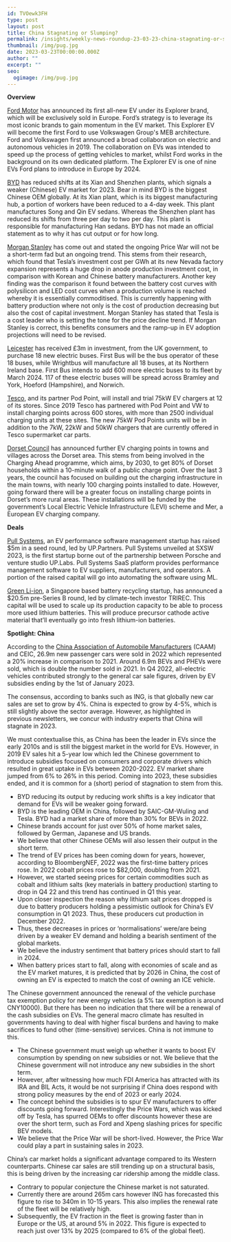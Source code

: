 ```yaml
---
id: TVOewk3FH
type: post
layout: post
title: China Stagnating or Slumping?
permalink: /insights/weekly-news-roundup-23-03-23-china-stagnating-or-slumping/
thumbnail: /img/pug.jpg
date: 2023-03-23T00:00:00.000Z
author: ""
excerpt: ""
seo:
  ogimage: /img/pug.jpg
---
```

**Overview**

[Ford Motor](https://www.cnbc.com/2023/03/21/ford-explorer-ev-europe.html) has announced its first all-new EV under its Explorer brand, which will be exclusively sold in Europe. Ford’s strategy is to leverage its most iconic brands to gain momentum in the EV market. This Explorer EV will become the first Ford to use Volkswagen Group's MEB architecture. Ford and Volkswagen first announced a broad collaboration on electric and autonomous vehicles in 2019. The collaboration on EVs was intended to speed up the process of getting vehicles to market, whilst Ford works in the background on its own dedicated platform. The Explorer EV is one of nine EVs Ford plans to introduce in Europe by 2024.

[BYD](https://www.reuters.com/business/autos-transportation/byd-reduces-shifts-two-ev-assembly-plants-china-sources-2023-03-21/) has reduced shifts at its Xian and Shenzhen plants, which signals a weaker (Chinese) EV market for 2023. Bear in mind BYD is the biggest Chinese OEM globally. At its Xian plant, which is its biggest manufacturing hub, a portion of workers have been reduced to a 4-day week. This plant manufactures Song and Qin EV sedans. Whereas the Shenzhen plant has reduced its shifts from three per day to two per day. This plant is responsible for manufacturing Han sedans. BYD has not made an official statement as to why it has cut output or for how long.

[Morgan Stanley](https://thedriven.io/2023/03/22/tesla-and-byd-electric-vehicle-price-war-shows-ev-price-cuts-are-a-trend-not-a-fad/) has come out and stated the ongoing Price War will not be a short-term fad but an ongoing trend. This stems from their research, which found that Tesla’s investment cost per GWh at its new Nevada factory expansion represents a huge drop in anode production investment cost, in comparison with Korean and Chinese battery manufacturers. Another key finding was the comparison it found between the battery cost curves with polysilicon and LED cost curves when a production volume is reached whereby it is essentially commoditised. This is currently happening with battery production where not only is the cost of production decreasing but also the cost of capital investment. Morgan Stanley has stated that Tesla is a cost leader who is setting the tone for the price decline trend. If Morgan Stanley is correct, this benefits consumers and the ramp-up in EV adoption projections will need to be revised.

[Leicester](https://www.autocar.co.uk/car-news/new-cars/leicester-ditches-diesel-buses-%25C2%25A322m-ev-shift) has received £3m in investment, from the UK government, to purchase 18 new electric buses. First Bus will be the bus operator of these 18 buses, while Wrightbus will manufacture all 18 buses, at its Northern Ireland base. First Bus intends to add 600 more electric buses to its fleet by March 2024. 117 of these electric buses will be spread across Bramley and York, Hoeford (Hampshire), and Norwich.

[Tesco](https://www.moveelectric.com/e-cars/tesco-and-pod-point-add-75kw-ev-chargers-supermarket-network), and its partner Pod Point, will install and trial 75kW EV chargers at 12 of its stores. Since 2019 Tesco has partnered with Pod Point and VW to install charging points across 600 stores, with more than 2500 individual charging units at these sites. The new 75kW Pod Points units will be in addition to the 7kW, 22kW and 50kW chargers that are currently offered in Tesco supermarket car parts.

[Dorset Council](https://news.dorsetcouncil.gov.uk/2023/03/21/council-charges-ahead-with-plans-to-improve-electric-vehicle-charging-network-in-dorset/#:~:text=Dorset%2520Council%2520has%2520announced%2520ambitious,walk%2520of%2520a%2520public%2520chargepoint.) has announced further EV charging points in towns and villages across the Dorset area. This stems from being involved in the Charging Ahead programme, which aims, by 2030, to get 80% of Dorset households within a 10-minute walk of a public charge point. Over the last 3 years, the council has focused on building out the charging infrastructure in the main towns, with nearly 100 charging points installed to date. However, going forward there will be a greater focus on installing charge points in Dorset’s more rural areas. These installations will be funded by the government’s Local Electric Vehicle Infrastructure (LEVI) scheme and Mer, a European EV charging company.

**Deals**

[Pull Systems](https://techcrunch.com/2023/03/17/pull-systems-launches-out-of-up-labs-porsche-partnership-to-tackle-ev-performance/?TrucksFoT), an EV performance software management startup has raised $5m in a seed round, led by UP.Partners. Pull Systems unveiled at SXSW 2023, is the first startup borne out of the partnership between Porsche and venture studio UP.Labs. Pull Systems SaaS platform provides performance management software to EV suppliers, manufacturers, and operators. A portion of the raised capital will go into automating the software using ML.

[Green Li-ion](https://techcrunch.com/2023/03/17/rawr-green-li-ion-recharges-with-20-5m-to-scale-its-recycling-tech/?TrucksFoT), a Singapore based battery recycling startup, has announced a $20.5m pre-Series B round, led by climate-tech investor TRIREC. This capital will be used to scale up its production capacity to be able to process more used lithium batteries. This will produce precursor cathode active material that’ll eventually go into fresh lithium-ion batteries.

**Spotlight: China**

According to the [China Association of Automobile Manufacturers](https://www.fastmarkets.com/insights/chinese-automobile-output-sales-rise) (CAAM) and CEIC, 26.9m new passenger cars were sold in 2022 which represented a 20% increase in comparison to 2021. Around 6.9m BEVs and PHEVs were sold, which is double the number sold in 2021. In Q4 2022, all-electric vehicles contributed strongly to the general car sale figures, driven by EV subsidies ending by the 1st of January 2023. 

The consensus, according to banks such as ING, is that globally new car sales are set to grow by 4%. China is expected to grow by 4-5%, which is still slightly above the sector average. However, as highlighted in previous newsletters, we concur with industry experts that China will stagnate in 2023.

We must contextualise this, as China has been the leader in EVs since the early 2010s and is still the biggest market in the world for EVs. However, in 2019 EV sales hit a 5-year low which led the Chinese government to introduce subsidies focused on consumers and corporate drivers which resulted in great uptake in EVs between 2020-2022. EV market share jumped from 6% to 26% in this period. Coming into 2023, these subsidies ended, and it is common for a (short) period of stagnation to stem from this.

* BYD reducing its output by reducing work shifts is a key indicator that demand for EVs will be weaker going forward.
* BYD is the leading OEM in China, followed by SAIC-GM-Wuling and Tesla. BYD had a market share of more than 30% for BEVs in 2022.
* Chinese brands account for just over 50% of home market sales, followed by German, Japanese and US brands.
* We believe that other Chinese OEMs will also lessen their output in the short term.
* The trend of EV prices has been coming down for years, however, according to BloombergNEF, 2022 was the first-time battery prices rose. In 2022 cobalt prices rose to $82,000, doubling from 2021.
* However, we started seeing prices for certain commodities such as cobalt and lithium salts (key materials in battery production) starting to drop in Q4 22 and this trend has continued in Q1 this year.
* Upon closer inspection the reason why lithium salt prices dropped is due to battery producers holding a pessimistic outlook for China’s EV consumption in Q1 2023. Thus, these producers cut production in December 2022.
* Thus, these decreases in prices or ‘normalisations’ were/are being driven by a weaker EV demand and holding a bearish sentiment of the global markets.
* We believe the industry sentiment that battery prices should start to fall in 2024.
* When battery prices start to fall, along with economies of scale and as the EV market matures, it is predicted that by 2026 in China, the cost of owning an EV is expected to match the cost of owning an ICE vehicle.  

The Chinese government announced the renewal of the vehicle purchase tax exemption policy for new energy vehicles (a 5% tax exemption is around CNY10000). But there has been no indication that there will be a renewal of the cash subsidies on EVs. The general macro climate has resulted in governments having to deal with higher fiscal burdens and having to make sacrifices to fund other (time-sensitive) services. China is not immune to this.

* The Chinese government must weigh up whether it wants to boost EV consumption by spending on new subsidies or not. We believe that the Chinese government will not introduce any new subsidies in the short term.
* However, after witnessing how much FDI America has attracted with its IRA and BIL Acts, it would be not surprising if China does respond with strong policy measures by the end of 2023 or early 2024.
* The concept behind the subsidies is to spur EV manufacturers to offer discounts going forward. Interestingly the Price Wars, which was kicked off by Tesla, has spurred OEMs to offer discounts however these are over the short term, such as Ford and Xpeng slashing prices for specific BEV models.
* We believe that the Price War will be short-lived. However, the Price War could play a part in sustaining sales in 2023.

China’s car market holds a significant advantage compared to its Western counterparts. Chinese car sales are still trending up on a structural basis, this is being driven by the increasing car ridership among the middle class.

* Contrary to popular conjecture the Chinese market is not saturated.
* Currently there are around 265m cars however ING has forecasted this figure to rise to 340m in 10-15 years. This also implies the renewal rate of the fleet will be relatively high.
* Subsequently, the EV fraction in the fleet is growing faster than in Europe or the US, at around 5% in 2022. This figure is expected to reach just over 13% by 2025 (compared to 6% of the global fleet).